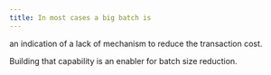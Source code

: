 ```yaml
---
title: In most cases a big batch is
---
```


an indication of a lack of mechanism to reduce the transaction cost.

Building that capability is an enabler for batch size reduction.
